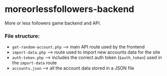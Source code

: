 # moreorlessfollowers-backend

More or less followers game backend and API.

### File structure:

- `get-random-account.php` --> main API route used by the frontend
- `import-data.php` --> route used to import new accounts data for the site
- `auth-token.php` --> includes the correct auth token (`$auth_token`) used in the `import-data` route
- `accounts.json` --> all the account data stored in a JSON file
